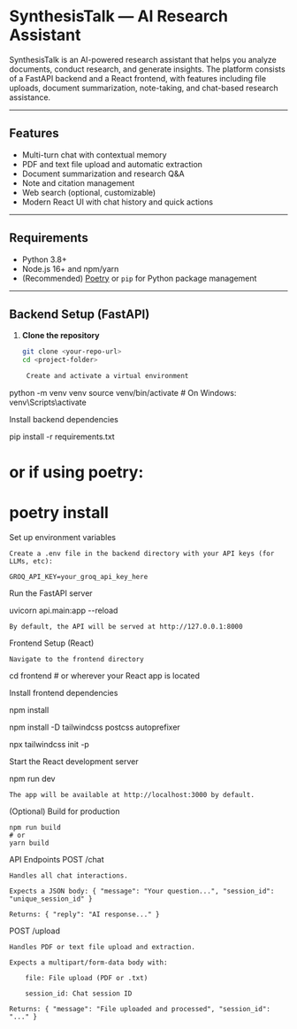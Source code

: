 # SynthesisTalk — AI Research Assistant

SynthesisTalk is an AI-powered research assistant that helps you analyze documents, conduct research, and generate insights. The platform consists of a FastAPI backend and a React frontend, with features including file uploads, document summarization, note-taking, and chat-based research assistance.

---

## Features

- Multi-turn chat with contextual memory
- PDF and text file upload and automatic extraction
- Document summarization and research Q&A
- Note and citation management
- Web search (optional, customizable)
- Modern React UI with chat history and quick actions

---

## Requirements

- Python 3.8+
- Node.js 16+ and npm/yarn
- (Recommended) [Poetry](https://python-poetry.org/) or `pip` for Python package management

---

## Backend Setup (FastAPI)

1. **Clone the repository**

   ```sh
   git clone <your-repo-url>
   cd <project-folder>

    Create and activate a virtual environment

python -m venv venv
source venv/bin/activate   # On Windows: venv\Scripts\activate

Install backend dependencies

pip install -r requirements.txt

# or if using poetry:
# poetry install

Set up environment variables

    Create a .env file in the backend directory with your API keys (for LLMs, etc):

    GROQ_API_KEY=your_groq_api_key_here

Run the FastAPI server

uvicorn api.main:app --reload

    By default, the API will be served at http://127.0.0.1:8000
    

Frontend Setup (React)

    Navigate to the frontend directory

cd frontend   # or wherever your React app is located

Install frontend dependencies

npm install

npm install -D tailwindcss postcss autoprefixer

npx tailwindcss init -p

Start the React development server

npm run dev


    The app will be available at http://localhost:3000 by default.

(Optional) Build for production

    npm run build
    # or
    yarn build

API Endpoints
POST /chat

    Handles all chat interactions.

    Expects a JSON body: { "message": "Your question...", "session_id": "unique_session_id" }

    Returns: { "reply": "AI response..." }

POST /upload

    Handles PDF or text file upload and extraction.

    Expects a multipart/form-data body with:

        file: File upload (PDF or .txt)

        session_id: Chat session ID

    Returns: { "message": "File uploaded and processed", "session_id": "..." }
